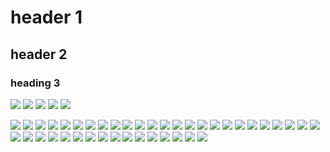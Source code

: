 # header 1

## header 2

### heading 3


![](https://picsum.photos/200/300)
![](https://picsum.photos/200/300)
![](https://picsum.photos/200/300)
![](https://picsum.photos/200/300)
![](https://picsum.photos/200/300)

<img src="https://picsum.photos/200/300" loading="lazy">
<img src="https://picsum.photos/200/300" loading="lazy">
<img src="https://picsum.photos/200/300" loading="lazy">
<img src="https://picsum.photos/200/300" loading="lazy">
<img src="https://picsum.photos/200/300" loading="lazy">
<img src="https://picsum.photos/200/300" loading="lazy">
<img src="https://picsum.photos/200/300" loading="lazy">
<img src="https://picsum.photos/200/300" loading="lazy">
<img src="https://picsum.photos/200/300" loading="lazy">
<img src="https://picsum.photos/200/300" loading="lazy">
<img src="https://picsum.photos/200/300" loading="lazy">
<img src="https://picsum.photos/200/300" loading="lazy">
<img src="https://picsum.photos/200/300" loading="lazy">
<img src="https://picsum.photos/200/300" loading="lazy">
<img src="https://picsum.photos/200/300" loading="lazy">
<img src="https://picsum.photos/200/300" loading="lazy">
<img src="https://picsum.photos/200/300" loading="lazy">
<img src="https://picsum.photos/200/300" loading="lazy">
<img src="https://picsum.photos/200/300" loading="lazy">
<img src="https://picsum.photos/200/300" loading="lazy">
<img src="https://picsum.photos/200/300" loading="lazy">
<img src="https://picsum.photos/200/300" loading="lazy">
<img src="https://picsum.photos/200/300" loading="lazy">
<img src="https://picsum.photos/200/300" loading="lazy">
<img src="https://picsum.photos/200/300" loading="lazy">
<img src="https://picsum.photos/200/300" loading="lazy">
<img src="https://picsum.photos/200/300" loading="lazy">
<img src="https://picsum.photos/200/300" loading="lazy">
<img src="https://picsum.photos/200/300" loading="lazy">
<img src="https://picsum.photos/200/300" loading="lazy">
<img src="https://picsum.photos/200/300" loading="lazy">
<img src="https://picsum.photos/200/300" loading="lazy">
<img src="https://picsum.photos/200/300" loading="lazy">
<img src="https://picsum.photos/200/300" loading="lazy">
<img src="https://picsum.photos/200/300" loading="lazy">
<img src="https://picsum.photos/200/300" loading="lazy">
<img src="https://picsum.photos/200/300" loading="lazy">
<img src="https://picsum.photos/200/300" loading="lazy">
<img src="https://picsum.photos/200/300" loading="lazy">
<img src="https://picsum.photos/200/300" loading="lazy">
<img src="https://picsum.photos/200/300" loading="lazy">